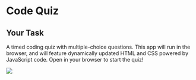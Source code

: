 # Code Quiz

## Your Task

A timed coding quiz with multiple-choice questions. This app will run in the browser, and will feature dynamically updated HTML and CSS powered by JavaScript code. Open in your browser to start the quiz!


![](assets/codequizdemo.png)